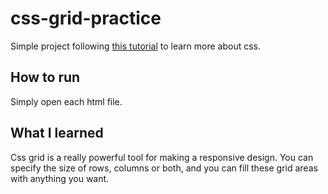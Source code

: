 # css-grid-practice
Simple project following [this tutorial](https://www.youtube.com/watch?v=705XCEruZFs&t=187s) to learn more about css.

## How to run
Simply open each html file.

## What I learned
Css grid is a really powerful tool for making a responsive design. You can specify the size of rows, columns or both, and you can fill these grid areas with anything you want. 
